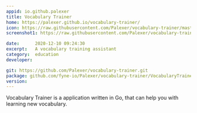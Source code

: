 ```yaml
---
appid: io.github.palexer
title: Vocabulary Trainer
home: https://palexer.github.io/vocabulary-trainer/
icon: https://raw.githubusercontent.com/Palexer/vocabulary-trainer/master/VocabularyTrainer/resources/icon.png
screenshot1: https://raw.githubusercontent.com/Palexer/vocabulary-trainer/master/screenshot.png

date:      2020-12-10 09:24:30
excerpt:   A vocabulary training assistant
category:  education
developer: 

git: https://github.com/Palexer/vocabulary-trainer.git
package: github.com/fyne-io/Palexer/vocabulary-trainer/VocabularyTrainer
version: 
---
```


Vocabulary Trainer is a application written in Go, that can help you with learning new vocabulary.



